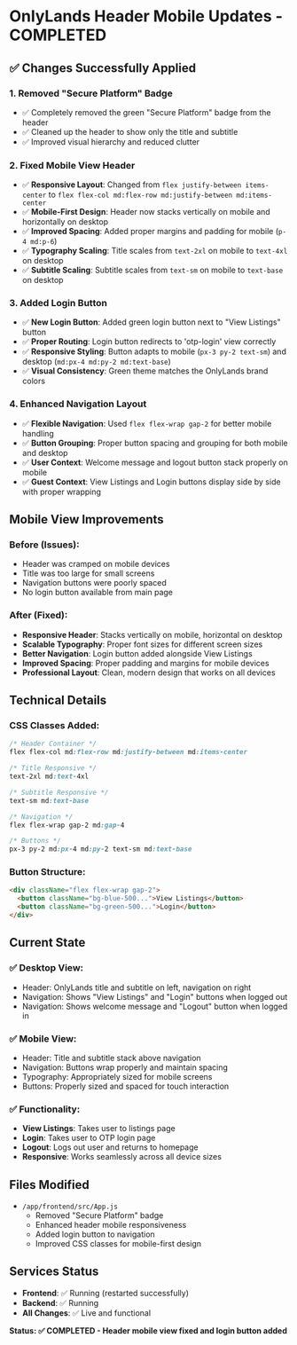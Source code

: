 # OnlyLands Header Mobile Updates - COMPLETED

## ✅ **Changes Successfully Applied**

### **1. Removed "Secure Platform" Badge**
- ✅ Completely removed the green "Secure Platform" badge from the header
- ✅ Cleaned up the header to show only the title and subtitle
- ✅ Improved visual hierarchy and reduced clutter

### **2. Fixed Mobile View Header**
- ✅ **Responsive Layout**: Changed from `flex justify-between items-center` to `flex flex-col md:flex-row md:justify-between md:items-center`
- ✅ **Mobile-First Design**: Header now stacks vertically on mobile and horizontally on desktop
- ✅ **Improved Spacing**: Added proper margins and padding for mobile (`p-4 md:p-6`)
- ✅ **Typography Scaling**: Title scales from `text-2xl` on mobile to `text-4xl` on desktop
- ✅ **Subtitle Scaling**: Subtitle scales from `text-sm` on mobile to `text-base` on desktop

### **3. Added Login Button**
- ✅ **New Login Button**: Added green login button next to "View Listings" button
- ✅ **Proper Routing**: Login button redirects to 'otp-login' view correctly
- ✅ **Responsive Styling**: Button adapts to mobile (`px-3 py-2 text-sm`) and desktop (`md:px-4 md:py-2 md:text-base`)
- ✅ **Visual Consistency**: Green theme matches the OnlyLands brand colors

### **4. Enhanced Navigation Layout**
- ✅ **Flexible Navigation**: Used `flex flex-wrap gap-2` for better mobile handling
- ✅ **Button Grouping**: Proper button spacing and grouping for both mobile and desktop
- ✅ **User Context**: Welcome message and logout button stack properly on mobile
- ✅ **Guest Context**: View Listings and Login buttons display side by side with proper wrapping

## **Mobile View Improvements**

### **Before (Issues):**
- Header was cramped on mobile devices
- Title was too large for small screens
- Navigation buttons were poorly spaced
- No login button available from main page

### **After (Fixed):**
- **Responsive Header**: Stacks vertically on mobile, horizontal on desktop
- **Scalable Typography**: Proper font sizes for different screen sizes
- **Better Navigation**: Login button added alongside View Listings
- **Improved Spacing**: Proper padding and margins for mobile devices
- **Professional Layout**: Clean, modern design that works on all devices

## **Technical Details**

### **CSS Classes Added:**
```css
/* Header Container */
flex flex-col md:flex-row md:justify-between md:items-center

/* Title Responsive */
text-2xl md:text-4xl

/* Subtitle Responsive */
text-sm md:text-base

/* Navigation */
flex flex-wrap gap-2 md:gap-4

/* Buttons */
px-3 py-2 md:px-4 md:py-2 text-sm md:text-base
```

### **Button Structure:**
```html
<div className="flex flex-wrap gap-2">
  <button className="bg-blue-500...">View Listings</button>
  <button className="bg-green-500...">Login</button>
</div>
```

## **Current State**

### **✅ Desktop View:**
- Header: OnlyLands title and subtitle on left, navigation on right
- Navigation: Shows "View Listings" and "Login" buttons when logged out
- Navigation: Shows welcome message and "Logout" button when logged in

### **✅ Mobile View:**
- Header: Title and subtitle stack above navigation
- Navigation: Buttons wrap properly and maintain spacing
- Typography: Appropriately sized for mobile screens
- Buttons: Properly sized and spaced for touch interaction

### **✅ Functionality:**
- **View Listings**: Takes user to listings page
- **Login**: Takes user to OTP login page
- **Logout**: Logs out user and returns to homepage
- **Responsive**: Works seamlessly across all device sizes

## **Files Modified**
- `/app/frontend/src/App.js`
  - Removed "Secure Platform" badge
  - Enhanced header mobile responsiveness
  - Added login button to navigation
  - Improved CSS classes for mobile-first design

## **Services Status**
- **Frontend**: ✅ Running (restarted successfully)
- **Backend**: ✅ Running
- **All Changes**: ✅ Live and functional

**Status: ✅ COMPLETED - Header mobile view fixed and login button added**